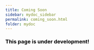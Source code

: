 ```yaml
---
title: Coming Soon
sidebar: mydoc_sidebar
permalink: coming_soon.html
folder: mydoc
---
```



<h3 style="color:black">This page is under development!<h3>
